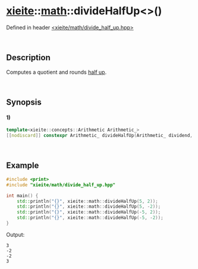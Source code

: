 # [xieite](../../xieite.md)\:\:[math](../../math.md)\:\:divideHalfUp\<\>\(\)
Defined in header [<xieite/math/divide_half_up.hpp>](../../../include/xieite/math/divide_half_up.hpp)

&nbsp;

## Description
Computes a quotient and rounds [half up](https://en.wikipedia.org/wiki/Rounding#Rounding_half_up).

&nbsp;

## Synopsis
#### 1)
```cpp
template<xieite::concepts::Arithmetic Arithmetic_>
[[nodiscard]] constexpr Arithmetic_ divideHalfUp(Arithmetic_ dividend, Arithmetic_ divisor) noexcept;
```

&nbsp;

## Example
```cpp
#include <print>
#include "xieite/math/divide_half_up.hpp"

int main() {
    std::println("{}", xieite::math::divideHalfUp(5, 2));
    std::println("{}", xieite::math::divideHalfUp(5, -2));
    std::println("{}", xieite::math::divideHalfUp(-5, 2));
    std::println("{}", xieite::math::divideHalfUp(-5, -2));
}
```
Output:
```
3
-2
-2
3
```
